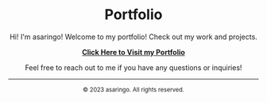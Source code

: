 <div align="center">

# Portfolio

Hi! I'm asaringo! Welcome to my portfolio! Check out my work and projects.

[**Click Here to Visit my Portfolio**](https://example.com)

Feel free to reach out to me if you have any questions or inquiries!

</div>

---

<div align="center">
  <sub>&copy; 2023 asaringo. All rights reserved.</sub>
</div>
